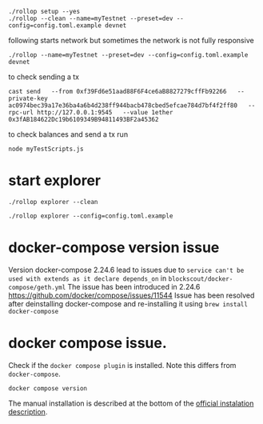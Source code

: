 ```
./rollop setup --yes
./rollop --clean --name=myTestnet --preset=dev --config=config.toml.example devnet
```

following starts network but sometimes the network is not fully responsive
```
./rollop --name=myTestnet --preset=dev --config=config.toml.example devnet
```

to check sending a tx
```
cast send   --from 0xf39Fd6e51aad88F6F4ce6aB8827279cffFb92266   --private-key ac0974bec39a17e36ba4a6b4d238ff944bacb478cbed5efcae784d7bf4f2ff80   --rpc-url http://127.0.0.1:9545   --value 1ether   0x3fAB184622Dc19b6109349B94811493BF2a45362
```

to check balances  and send a tx run 
```
node myTestScripts.js
```

# start explorer

```
./rollop explorer --clean
```

```
./rollop explorer --config=config.toml.example
```

# docker-compose version issue

Version docker-compose 2.24.6 lead to issues due to 
`service can't be used with extends as it declare depends_on` in `blockscout/docker-compose/geth.yml`
The issue has been introduced in 2.24.6 https://github.com/docker/compose/issues/11544
Issue has been resolved after deinstalling docker-compose and re-installing it using `brew install docker-compose`

# docker compose issue.

Check if the `docker compose plugin` is installed. Note this differs from `docker-compose`. 
```
docker compose version
```
The manual installation is described at the bottom of the [official instalation description](
https://docs.docker.com/compose/install/linux/).
